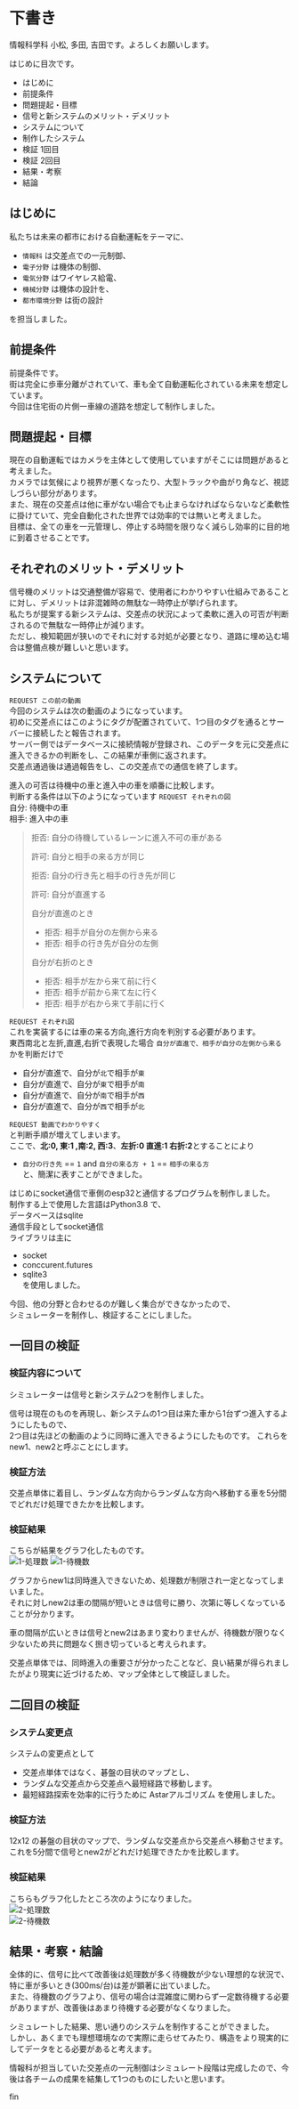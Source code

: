 # 下書き

情報科学科 小松, 多田, 吉田です。よろしくお願いします。  

はじめに目次です。  
- はじめに
- 前提条件
- 問題提起・目標
- 信号と新システムのメリット・デメリット
- システムについて
- 制作したシステム
- 検証 1回目
- 検証 2回目
- 結果・考察
- 結論


## はじめに
私たちは未来の都市における自動運転をテーマに、
- `情報科` は交差点での一元制御、
- `電子分野` は機体の制御、
- `電気分野` はワイヤレス給電、
- `機械分野` は機体の設計を、
- `都市環境分野` は街の設計

を担当しました。  

## 前提条件
前提条件です。  
街は完全に歩車分離がされていて、車も全て自動運転化されている未来を想定しています。  
今回は住宅街の片側一車線の道路を想定して制作しました。  


## 問題提起・目標
現在の自動運転ではカメラを主体として使用していますがそこには問題があると考えました。  
カメラでは気候により視界が悪くなったり、大型トラックや曲がり角など、視認しづらい部分があります。  
また、現在の交差点は他に車がない場合でも止まらなければならないなど柔軟性に掛けていて、完全自動化された世界では効率的では無いと考えました。  
目標は、全ての車を一元管理し、停止する時間を限りなく減らし効率的に目的地に到着させることです。  


## それぞれのメリット・デメリット
信号機のメリットは交通整備が容易で、使用者にわかりやすい仕組みであることに対し、デメリットは非混雑時の無駄な一時停止が挙げられます。  
私たちが提案する新システムは、交差点の状況によって柔軟に進入の可否が判断されるので無駄な一時停止が減ります。  
ただし、検知範囲が狭いのでそれに対する対処が必要となり、道路に埋め込む場合は整備点検が難しいと思います。  


## システムについて
`REQUEST この前の動画`  
今回のシステムは次の動画のようになっています。  
初めに交差点にはこのようにタグが配置されていて、1つ目のタグを通るとサーバーに接続したと報告されます。  
サーバー側ではデータベースに接続情報が登録され、このデータを元に交差点に進入できるかの判断をし、この結果が車側に返されます。  
交差点通過後は通過報告をし、この交差点での通信を終了します。  

進入の可否は待機中の車と進入中の車を順番に比較します。  
判断する条件は以下のようになっています
`REQUEST それぞれの図`  
自分: 待機中の車  
相手: 進入中の車  
> 拒否: 自分の待機しているレーンに進入不可の車がある  
> 
> 許可: 自分と相手の来る方が同じ  
> 
> 拒否: 自分の行き先と相手の行き先が同じ  
> 
> 許可: 自分が直進する 
>  
> 自分が直進のとき
> - 拒否: 相手が自分の左側から来る  
> - 拒否: 相手の行き先が自分の左側  
> 
> 自分が右折のとき
> - 拒否: 相手が左から来て前に行く
> - 拒否: 相手が前から来て左に行く
> - 拒否: 相手が右から来て手前に行く

`REQUEST それぞれ図`  
これを実装するには車の来る方向,進行方向を判別する必要があります。  
東西南北と左折,直進,右折で表現した場合 `自分が直進で、相手が自分の左側から来る` かを判断だけで
- 自分が直進で、自分が`北`で相手が`東`
- 自分が直進で、自分が`東`で相手が`南`
- 自分が直進で、自分が`南`で相手が`西`
- 自分が直進で、自分が`西`で相手が`北`

`REQUEST 動画でわかりやすく`  
と判断手順が増えてしまいます。  
ここで、**北:0, 東:1 ,南:2, 西:3**、**左折:0 直進:1 右折:2**とすることにより
- `自分の行き先` == `1` and `自分の来る方 + 1` == `相手の来る方`  
と、簡潔に表すことができました。  

はじめにsocket通信で車側のesp32と通信するプログラムを制作しました。  
制作する上で使用した言語はPython3.8 で、  
データベースはsqlite  
通信手段としてsocket通信  
ライブラリは主に  
- socket  
- conccurent.futures  
- sqlite3  
を使用しました。  

今回、他の分野と合わせるのが難しく集合ができなかったので、  
シミュレーターを制作し、検証することにしました。  


## 一回目の検証
### 検証内容について
シミュレーターは信号と新システム2つを制作しました。  

信号は現在のものを再現し、新システムの1つ目は来た車から1台ずつ進入するようにしたもので、  
2つ目は先ほどの動画のように同時に進入できるようにしたものです。  これらをnew1、new2と呼ぶことにします。  

### 検証方法
交差点単体に着目し、ランダムな方向からランダムな方向へ移動する車を5分間でどれだけ処理できたかを比較します。  

### 検証結果
こちらが結果をグラフ化したものです。  
![1-処理数](https://docs.google.com/spreadsheets/d/e/2PACX-1vSDcloY71481hB0FpkomezlnNjGZpPEFegFVnGm2JX5h_pkD8_AO-UcSNwicodauZi7aXvQntKbFgBz/pubchart?oid=1751094130&format=image)
![1-待機数](https://docs.google.com/spreadsheets/d/e/2PACX-1vSDcloY71481hB0FpkomezlnNjGZpPEFegFVnGm2JX5h_pkD8_AO-UcSNwicodauZi7aXvQntKbFgBz/pubchart?oid=1814756461&format=image)

グラフからnew1は同時進入できないため、処理数が制限され一定となってしまいました。  
それに対しnew2は車の間隔が短いときは信号に勝り、次第に等しくなっていることが分かります。  

車の間隔が広いときは信号とnew2はあまり変わりませんが、待機数が限りなく少ないため共に問題なく捌き切っていると考えられます。  

交差点単体では、同時進入の重要さが分かったことなど、良い結果が得られましたがより現実に近づけるため、マップ全体として検証しました。  


## 二回目の検証
### システム変更点
システムの変更点として
- 交差点単体ではなく、碁盤の目状のマップとし、
- ランダムな交差点から交差点へ最短経路で移動します。  
- 最短経路探索を効率的に行うために Astarアルゴリズム を使用しました。  

### 検証方法
12x12 の碁盤の目状のマップで、ランダムな交差点から交差点へ移動させます。  
これを5分間で信号とnew2がどれだけ処理できたかを比較します。  

### 検証結果
こちらもグラフ化したところ次のようになりました。  
![2-処理数](https://docs.google.com/spreadsheets/d/e/2PACX-1vSDcloY71481hB0FpkomezlnNjGZpPEFegFVnGm2JX5h_pkD8_AO-UcSNwicodauZi7aXvQntKbFgBz/pubchart?oid=522272234&format=image)  
![2-待機数](https://docs.google.com/spreadsheets/d/e/2PACX-1vSDcloY71481hB0FpkomezlnNjGZpPEFegFVnGm2JX5h_pkD8_AO-UcSNwicodauZi7aXvQntKbFgBz/pubchart?oid=1762092698&format=image)  


## 結果・考察・結論
全体的に、信号に比べて改善後は処理数が多く待機数が少ない理想的な状況で、特に車が多いとき(300ms/台)は差が顕著に出ていました。  
また、待機数のグラフより、信号の場合は混雑度に関わらず一定数待機する必要がありますが、改善後はあまり待機する必要がなくなりました。  

シミュレートした結果、思い通りのシステムを制作することができました。  
しかし、あくまでも理想環境なので実際に走らせてみたり、構造をより現実的にしてデータをとる必要があると考えます。  

情報科が担当していた交差点の一元制御はシミュレート段階は完成したので、今後は各チームの成果を結集して1つのものにしたいと思います。  

fin
